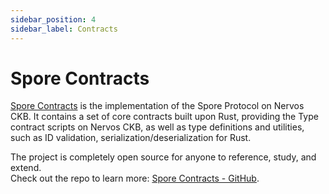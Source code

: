 ```yaml
---
sidebar_position: 4
sidebar_label: Contracts
---
```


# Spore Contracts

[Spore Contracts](https://github.com/sporeprotocol/spore-contract) is the implementation of the Spore Protocol on Nervos CKB. It contains a set of core contracts built upon Rust, providing the Type contract scripts on Nervos CKB, as well as type definitions and utilities, such as ID validation, serialization/deserialization for Rust.

The project is completely open source for anyone to reference, study, and extend.  
Check out the repo to learn more: [Spore Contracts - GitHub](https://github.com/sporeprotocol/spore-contract).